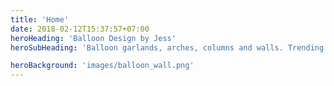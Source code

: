 ```yaml
---
title: 'Home'
date: 2018-02-12T15:37:57+07:00
heroHeading: 'Balloon Design by Jess'
heroSubHeading: 'Balloon garlands, arches, columns and walls. Trending balloon design for parties, weddings, business, anniversaries and just because!'

heroBackground: 'images/balloon_wall.png'
---
```

